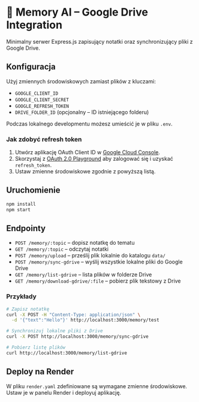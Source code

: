 # 🧠 Memory AI – Google Drive Integration

Minimalny serwer Express.js zapisujący notatki oraz synchronizujący pliki z Google Drive.

## Konfiguracja

Użyj zmiennych środowiskowych zamiast plików z kluczami:

- `GOOGLE_CLIENT_ID`
- `GOOGLE_CLIENT_SECRET`
- `GOOGLE_REFRESH_TOKEN`
- `DRIVE_FOLDER_ID` (opcjonalny – ID istniejącego folderu)

Podczas lokalnego developmentu możesz umieścić je w pliku `.env`.

### Jak zdobyć refresh token
1. Utwórz aplikację OAuth Client ID w [Google Cloud Console](https://console.cloud.google.com/).
2. Skorzystaj z [OAuth 2.0 Playground](https://developers.google.com/oauthplayground/) aby zalogować się i uzyskać `refresh_token`.
3. Ustaw zmienne środowiskowe zgodnie z powyższą listą.

## Uruchomienie

```bash
npm install
npm start
```

## Endpointy

- `POST /memory/:topic` – dopisz notatkę do tematu
- `GET /memory/:topic` – odczytaj notatki
- `POST /memory/upload` – prześlij plik lokalnie do katalogu `data/`
- `POST /memory/sync-gdrive` – wyślij wszystkie lokalne pliki do Google Drive
- `GET /memory/list-gdrive` – lista plików w folderze Drive
- `GET /memory/download-gdrive/:file` – pobierz plik tekstowy z Drive

### Przykłady

```bash
# Zapisz notatkę
curl -X POST -H "Content-Type: application/json" \
  -d '{"text":"Hello"}' http://localhost:3000/memory/test

# Synchronizuj lokalne pliki z Drive
curl -X POST http://localhost:3000/memory/sync-gdrive

# Pobierz listę plików
curl http://localhost:3000/memory/list-gdrive
```

## Deploy na Render

W pliku `render.yaml` zdefiniowane są wymagane zmienne środowiskowe. Ustaw je w panelu Render i deployuj aplikację.

